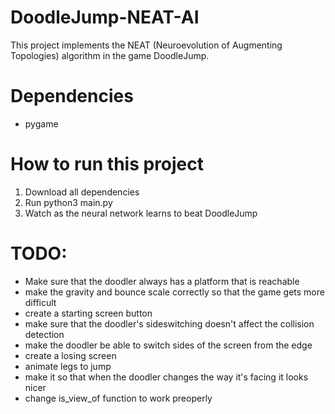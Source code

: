 # DoodleJump-NEAT-AI
This project implements the NEAT (Neuroevolution of Augmenting Topologies) algorithm in the game DoodleJump.

# Dependencies
- pygame

# How to run this project
1. Download all dependencies
2. Run python3 main.py
3. Watch as the neural network learns to beat DoodleJump

# TODO:

- Make sure that the doodler always has a platform that is reachable
- make the gravity and bounce scale correctly so that the game gets more difficult
- create a starting screen button
- make sure that the doodler's sideswitching doesn't affect the collision detection
- make the doodler be able to switch sides of the screen from the edge
- create a losing screen
- animate legs to jump
- make it so that when the doodler changes the way it's facing it looks nicer
- change is_view_of function to work preoperly